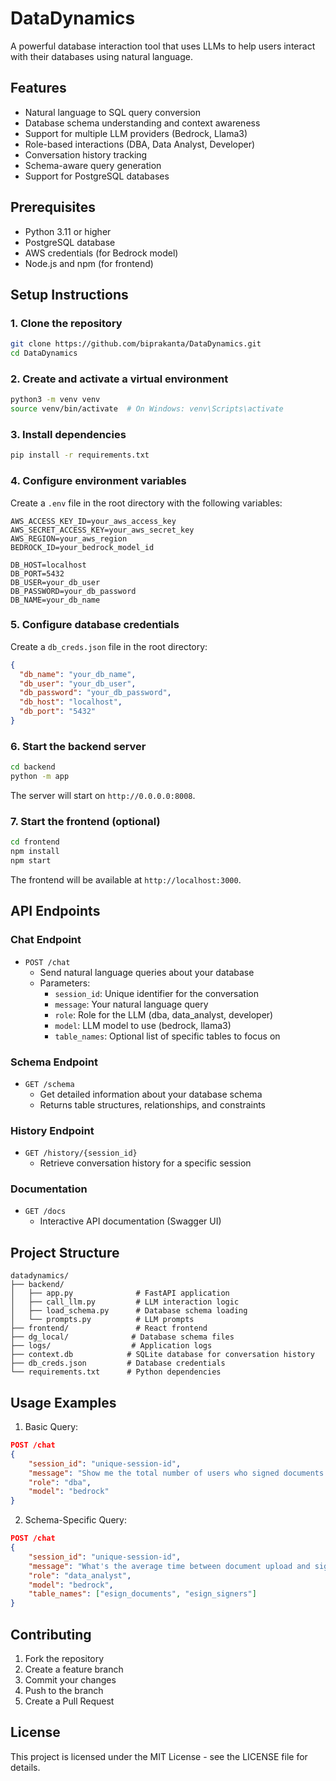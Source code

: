 # DataDynamics

A powerful database interaction tool that uses LLMs to help users interact with their databases using natural language.

## Features

- Natural language to SQL query conversion
- Database schema understanding and context awareness
- Support for multiple LLM providers (Bedrock, Llama3)
- Role-based interactions (DBA, Data Analyst, Developer)
- Conversation history tracking
- Schema-aware query generation
- Support for PostgreSQL databases

## Prerequisites

- Python 3.11 or higher
- PostgreSQL database
- AWS credentials (for Bedrock model)
- Node.js and npm (for frontend)

## Setup Instructions

### 1. Clone the repository

```sh
git clone https://github.com/biprakanta/DataDynamics.git
cd DataDynamics
```

### 2. Create and activate a virtual environment

```sh
python3 -m venv venv
source venv/bin/activate  # On Windows: venv\Scripts\activate
```

### 3. Install dependencies

```sh
pip install -r requirements.txt
```

### 4. Configure environment variables

Create a `.env` file in the root directory with the following variables:

```env
AWS_ACCESS_KEY_ID=your_aws_access_key
AWS_SECRET_ACCESS_KEY=your_aws_secret_key
AWS_REGION=your_aws_region
BEDROCK_ID=your_bedrock_model_id

DB_HOST=localhost
DB_PORT=5432
DB_USER=your_db_user
DB_PASSWORD=your_db_password
DB_NAME=your_db_name
```

### 5. Configure database credentials

Create a `db_creds.json` file in the root directory:

```json
{
  "db_name": "your_db_name",
  "db_user": "your_db_user",
  "db_password": "your_db_password",
  "db_host": "localhost",
  "db_port": "5432"
}
```

### 6. Start the backend server

```sh
cd backend
python -m app
```

The server will start on `http://0.0.0.0:8008`.

### 7. Start the frontend (optional)

```sh
cd frontend
npm install
npm start
```

The frontend will be available at `http://localhost:3000`.

## API Endpoints

### Chat Endpoint

- `POST /chat`
  - Send natural language queries about your database
  - Parameters:
    - `session_id`: Unique identifier for the conversation
    - `message`: Your natural language query
    - `role`: Role for the LLM (dba, data_analyst, developer)
    - `model`: LLM model to use (bedrock, llama3)
    - `table_names`: Optional list of specific tables to focus on

### Schema Endpoint

- `GET /schema`
  - Get detailed information about your database schema
  - Returns table structures, relationships, and constraints

### History Endpoint

- `GET /history/{session_id}`
  - Retrieve conversation history for a specific session

### Documentation

- `GET /docs`
  - Interactive API documentation (Swagger UI)

## Project Structure

```
datadynamics/
├── backend/
│   ├── app.py              # FastAPI application
│   ├── call_llm.py         # LLM interaction logic
│   ├── load_schema.py      # Database schema loading
│   └── prompts.py          # LLM prompts
├── frontend/               # React frontend
├── dg_local/              # Database schema files
├── logs/                  # Application logs
├── context.db            # SQLite database for conversation history
├── db_creds.json         # Database credentials
└── requirements.txt      # Python dependencies
```

## Usage Examples

1. Basic Query:

```json
POST /chat
{
    "session_id": "unique-session-id",
    "message": "Show me the total number of users who signed documents in the last month",
    "role": "dba",
    "model": "bedrock"
}
```

2. Schema-Specific Query:

```json
POST /chat
{
    "session_id": "unique-session-id",
    "message": "What's the average time between document upload and signing?",
    "role": "data_analyst",
    "model": "bedrock",
    "table_names": ["esign_documents", "esign_signers"]
}
```

## Contributing

1. Fork the repository
2. Create a feature branch
3. Commit your changes
4. Push to the branch
5. Create a Pull Request

## License

This project is licensed under the MIT License - see the LICENSE file for details.
